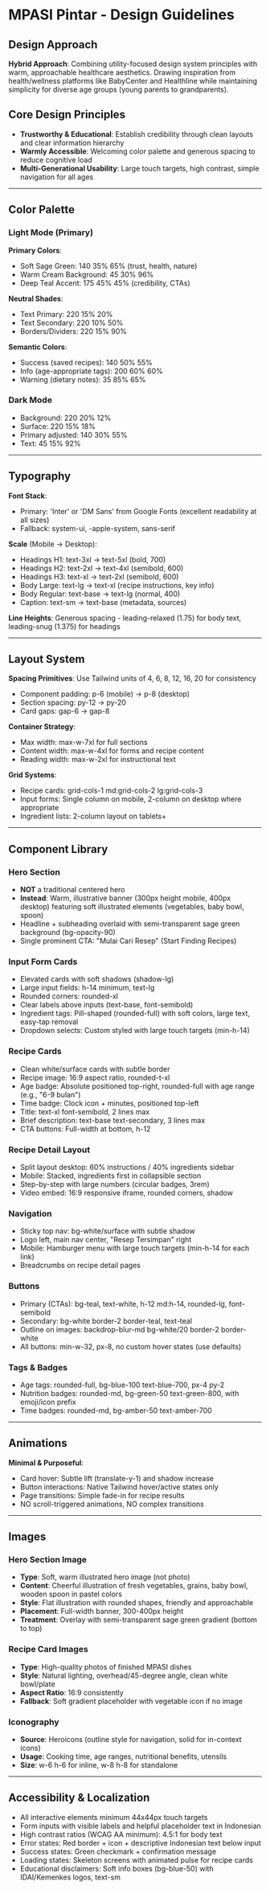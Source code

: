 # MPASI Pintar - Design Guidelines

## Design Approach
**Hybrid Approach**: Combining utility-focused design system principles with warm, approachable healthcare aesthetics. Drawing inspiration from health/wellness platforms like BabyCenter and Healthline while maintaining simplicity for diverse age groups (young parents to grandparents).

## Core Design Principles
- **Trustworthy & Educational**: Establish credibility through clean layouts and clear information hierarchy
- **Warmly Accessible**: Welcoming color palette and generous spacing to reduce cognitive load
- **Multi-Generational Usability**: Large touch targets, high contrast, simple navigation for all ages

---

## Color Palette

### Light Mode (Primary)
**Primary Colors**:
- Soft Sage Green: 140 35% 65% (trust, health, nature)
- Warm Cream Background: 45 30% 96%
- Deep Teal Accent: 175 45% 45% (credibility, CTAs)

**Neutral Shades**:
- Text Primary: 220 15% 20%
- Text Secondary: 220 10% 50%
- Borders/Dividers: 220 15% 90%

**Semantic Colors**:
- Success (saved recipes): 140 50% 55%
- Info (age-appropriate tags): 200 60% 60%
- Warning (dietary notes): 35 85% 65%

### Dark Mode
- Background: 220 20% 12%
- Surface: 220 15% 18%
- Primary adjusted: 140 30% 55%
- Text: 45 15% 92%

---

## Typography

**Font Stack**: 
- Primary: 'Inter' or 'DM Sans' from Google Fonts (excellent readability at all sizes)
- Fallback: system-ui, -apple-system, sans-serif

**Scale** (Mobile → Desktop):
- Headings H1: text-3xl → text-5xl (bold, 700)
- Headings H2: text-2xl → text-4xl (semibold, 600)
- Headings H3: text-xl → text-2xl (semibold, 600)
- Body Large: text-lg → text-xl (recipe instructions, key info)
- Body Regular: text-base → text-lg (normal, 400)
- Caption: text-sm → text-base (metadata, sources)

**Line Heights**: Generous spacing - leading-relaxed (1.75) for body text, leading-snug (1.375) for headings

---

## Layout System

**Spacing Primitives**: Use Tailwind units of 4, 6, 8, 12, 16, 20 for consistency
- Component padding: p-6 (mobile) → p-8 (desktop)
- Section spacing: py-12 → py-20
- Card gaps: gap-6 → gap-8

**Container Strategy**:
- Max width: max-w-7xl for full sections
- Content width: max-w-4xl for forms and recipe content
- Reading width: max-w-2xl for instructional text

**Grid Systems**:
- Recipe cards: grid-cols-1 md:grid-cols-2 lg:grid-cols-3
- Input forms: Single column on mobile, 2-column on desktop where appropriate
- Ingredient lists: 2-column layout on tablets+

---

## Component Library

### Hero Section
- **NOT** a traditional centered hero
- **Instead**: Warm, illustrative banner (300px height mobile, 400px desktop) featuring soft illustrated elements (vegetables, baby bowl, spoon)
- Headline + subheading overlaid with semi-transparent sage green background (bg-opacity-90)
- Single prominent CTA: "Mulai Cari Resep" (Start Finding Recipes)

### Input Form Cards
- Elevated cards with soft shadows (shadow-lg)
- Large input fields: h-14 minimum, text-lg
- Rounded corners: rounded-xl
- Clear labels above inputs (text-base, font-semibold)
- Ingredient tags: Pill-shaped (rounded-full) with soft colors, large text, easy-tap removal
- Dropdown selects: Custom styled with large touch targets (min-h-14)

### Recipe Cards
- Clean white/surface cards with subtle border
- Recipe image: 16:9 aspect ratio, rounded-t-xl
- Age badge: Absolute positioned top-right, rounded-full with age range (e.g., "6-9 bulan")
- Time badge: Clock icon + minutes, positioned top-left
- Title: text-xl font-semibold, 2 lines max
- Brief description: text-base text-secondary, 3 lines max
- CTA buttons: Full-width at bottom, h-12

### Recipe Detail Layout
- Split layout desktop: 60% instructions / 40% ingredients sidebar
- Mobile: Stacked, ingredients first in collapsible section
- Step-by-step with large numbers (circular badges, 3rem)
- Video embed: 16:9 responsive iframe, rounded corners, shadow

### Navigation
- Sticky top nav: bg-white/surface with subtle shadow
- Logo left, main nav center, "Resep Tersimpan" right
- Mobile: Hamburger menu with large touch targets (min-h-14 for each link)
- Breadcrumbs on recipe detail pages

### Buttons
- Primary (CTAs): bg-teal, text-white, h-12 md:h-14, rounded-lg, font-semibold
- Secondary: bg-white border-2 border-teal, text-teal
- Outline on images: backdrop-blur-md bg-white/20 border-2 border-white
- All buttons: min-w-32, px-8, no custom hover states (use defaults)

### Tags & Badges
- Age tags: rounded-full, bg-blue-100 text-blue-700, px-4 py-2
- Nutrition badges: rounded-md, bg-green-50 text-green-800, with emoji/icon prefix
- Time badges: rounded-md, bg-amber-50 text-amber-700

---

## Animations
**Minimal & Purposeful**:
- Card hover: Subtle lift (translate-y-1) and shadow increase
- Button interactions: Native Tailwind hover/active states only
- Page transitions: Simple fade-in for recipe results
- NO scroll-triggered animations, NO complex transitions

---

## Images

### Hero Section Image
- **Type**: Soft, warm illustrated hero image (not photo)
- **Content**: Cheerful illustration of fresh vegetables, grains, baby bowl, wooden spoon in pastel colors
- **Style**: Flat illustration with rounded shapes, friendly and approachable
- **Placement**: Full-width banner, 300-400px height
- **Treatment**: Overlay with semi-transparent sage green gradient (bottom to top)

### Recipe Card Images
- **Type**: High-quality photos of finished MPASI dishes
- **Style**: Natural lighting, overhead/45-degree angle, clean white bowl/plate
- **Aspect Ratio**: 16:9 consistently
- **Fallback**: Soft gradient placeholder with vegetable icon if no image

### Iconography
- **Source**: Heroicons (outline style for navigation, solid for in-context icons)
- **Usage**: Cooking time, age ranges, nutritional benefits, utensils
- **Size**: w-6 h-6 for inline, w-8 h-8 for standalone

---

## Accessibility & Localization

- All interactive elements minimum 44x44px touch targets
- Form inputs with visible labels and helpful placeholder text in Indonesian
- High contrast ratios (WCAG AA minimum): 4.5:1 for body text
- Error states: Red border + icon + descriptive Indonesian text below input
- Success states: Green checkmark + confirmation message
- Loading states: Skeleton screens with animated pulse for recipe cards
- Educational disclaimers: Soft info boxes (bg-blue-50) with IDAI/Kemenkes logos, text-sm